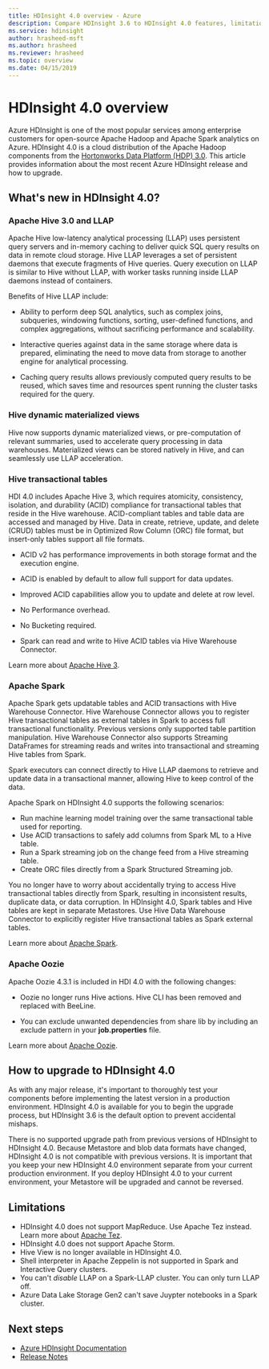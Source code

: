 ```yaml
---
title: HDInsight 4.0 overview - Azure
description: Compare HDInsight 3.6 to HDInsight 4.0 features, limitations, and upgrade recommendations.
ms.service: hdinsight
author: hrasheed-msft
ms.author: hrasheed
ms.reviewer: hrasheed
ms.topic: overview
ms.date: 04/15/2019
---
```


# HDInsight 4.0 overview

Azure HDInsight is one of the most popular services among enterprise customers for open-source Apache Hadoop and Apache Spark analytics on Azure. HDInsight 4.0 is a cloud distribution of the Apache Hadoop components from the [Hortonworks Data Platform (HDP) 3.0](https://docs.hortonworks.com/HDPDocuments/HDP3/HDP-3.0.0/release-notes/content/relnotes.html). This article provides information about the most recent Azure HDInsight release and how to upgrade.

## What's new in HDInsight 4.0?

### Apache Hive 3.0 and LLAP

Apache Hive low-latency analytical processing (LLAP) uses persistent query servers and in-memory caching to deliver quick SQL query results on data in remote cloud storage. Hive LLAP leverages a set of persistent daemons that execute fragments of Hive queries. Query execution on LLAP is similar to Hive without LLAP, with worker tasks running inside LLAP daemons instead of containers.

Benefits of Hive LLAP include:

* Ability to perform deep SQL analytics, such as complex joins, subqueries, windowing functions, sorting, user-defined functions, and complex aggregations, without sacrificing performance and scalability.

* Interactive queries against data in the same storage where data is prepared, eliminating the need to move data from storage to another engine for analytical processing.

* Caching query results allows previously computed query results to be reused, which saves time and resources spent running the cluster tasks required for the query.

### Hive dynamic materialized views

Hive now supports dynamic materialized views, or pre-computation of relevant summaries, used to accelerate query processing in data warehouses. Materialized views can be stored natively in Hive, and can seamlessly use LLAP acceleration.

### Hive transactional tables

HDI 4.0 includes Apache Hive 3, which requires atomicity, consistency, isolation, and durability (ACID) compliance for transactional tables that reside in the Hive warehouse. ACID-compliant tables and table data are accessed and managed by Hive. Data in create, retrieve, update, and delete (CRUD) tables must be in Optimized Row Column (ORC) file format, but insert-only tables support all file formats.

* ACID v2 has performance improvements in both storage format and the execution engine. 

* ACID is enabled by default to allow full support for data updates.

* Improved ACID capabilities allow you to update and delete at row level.

* No Performance overhead.

* No Bucketing required.

* Spark can read and write to Hive ACID tables via Hive Warehouse Connector.

Learn more about [Apache Hive 3](https://docs.hortonworks.com/HDPDocuments/HDP3/HDP-3.0.0/hive-overview/content/hive_whats_new_in_this_release_hive.html).

### Apache Spark

Apache Spark gets updatable tables and ACID transactions with Hive Warehouse Connector. Hive Warehouse Connector allows you to register Hive transactional tables as external tables in Spark to access full transactional functionality. Previous versions only supported table partition manipulation. Hive Warehouse Connector also supports Streaming DataFrames for streaming reads and writes into transactional and streaming Hive tables from Spark.

Spark executors can connect directly to Hive LLAP daemons to retrieve and update data in a transactional manner, allowing Hive to keep control of the data.

Apache Spark on HDInsight 4.0 supports the following scenarios:

* Run machine learning model training over the same transactional table used for reporting.
* Use ACID transactions to safely add columns from Spark ML to a Hive table.
* Run a Spark streaming job on the change feed from a Hive streaming table.
* Create ORC files directly from a Spark Structured Streaming job.

You no longer have to worry about accidentally trying to access Hive transactional tables directly from Spark, resulting in inconsistent results, duplicate data, or data corruption. In HDInsight 4.0, Spark tables and Hive tables are kept in separate Metastores. Use Hive Data Warehouse Connector to explicitly register Hive transactional tables as Spark external tables.

Learn more about [Apache Spark](https://docs.hortonworks.com/HDPDocuments/HDP3/HDP-3.0.0/spark-overview/content/analyzing_data_with_apache_spark.html).


### Apache Oozie

Apache Oozie 4.3.1 is included in HDI 4.0 with the following changes:

* Oozie no longer runs Hive actions. Hive CLI has been removed and replaced with BeeLine.

* You can exclude unwanted dependencies from share lib by including an exclude pattern in your **job.properties** file.

Learn more about [Apache Oozie](https://docs.hortonworks.com/HDPDocuments/HDP3/HDP-3.0.0/release-notes/content/patch_oozie.html).

## How to upgrade to HDInsight 4.0

As with any major release, it's important to thoroughly test your components before implementing the latest version in a production environment. HDInsight 4.0 is available for you to begin the upgrade process, but HDInsight 3.6 is the default option to prevent accidental mishaps.

There is no supported upgrade path from previous versions of HDInsight to HDInsight 4.0. Because Metastore and blob data formats have changed, HDInsight 4.0 is not compatible with previous versions. It is important that you keep your new HDInsight 4.0 environment separate from your current production environment. If you deploy HDInsight 4.0 to your current environment, your Metastore will be upgraded and cannot be reversed.  

## Limitations

* HDInsight 4.0 does not support MapReduce. Use Apache Tez instead. Learn more about [Apache Tez](https://tez.apache.org/).
* HDInsight 4.0 does not support Apache Storm. 
* Hive View is no longer available in HDInsight 4.0. 
* Shell interpreter in Apache Zeppelin is not supported in Spark and Interactive Query clusters.
* You can't *disable* LLAP on a Spark-LLAP cluster. You can only turn LLAP off.
* Azure Data Lake Storage Gen2 can't save Juypter notebooks in a Spark cluster.

## Next steps

* [Azure HDInsight Documentation](index.yml)
* [Release Notes](hdinsight-release-notes.md)
